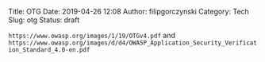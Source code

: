 Title: OTG
Date: 2019-04-26 12:08
Author: filipgorczynski
Category: Tech
Slug: otg
Status: draft

`https://www.owasp.org/images/1/19/OTGv4.pdf` and `https://www.owasp.org/images/d/d4/OWASP_Application_Security_Verification_Standard_4.0-en.pdf`

